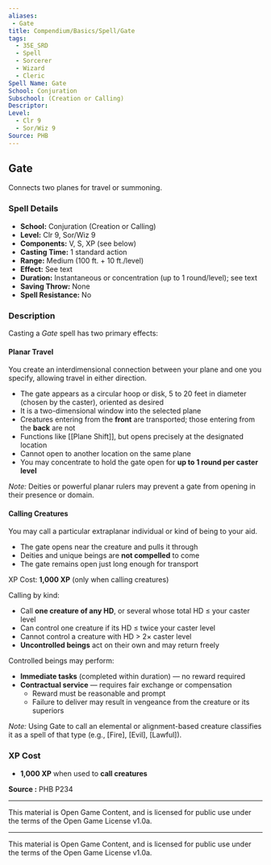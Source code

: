 ```yaml
---
aliases:
 - Gate
title: Compendium/Basics/Spell/Gate
tags:  
  - 35E_SRD  
  - Spell  
  - Sorcerer  
  - Wizard  
  - Cleric  
Spell Name: Gate
School: Conjuration
Subschool: (Creation or Calling)
Descriptor: 
Level:  
  - Clr 9  
  - Sor/Wiz 9  
Source: PHB
---
```


## Gate

Connects two planes for travel or summoning.

### Spell Details

- **School:** Conjuration (Creation or Calling)  
- **Level:** Clr 9, Sor/Wiz 9  
- **Components:** V, S, XP (see below)  
- **Casting Time:** 1 standard action  
- **Range:** Medium (100 ft. + 10 ft./level)  
- **Effect:** See text  
- **Duration:** Instantaneous or concentration (up to 1 round/level); see text  
- **Saving Throw:** None  
- **Spell Resistance:** No  

### Description

Casting a *Gate* spell has two primary effects:

#### Planar Travel

You create an interdimensional connection between your plane and one you specify, allowing travel in either direction.  
- The gate appears as a circular hoop or disk, 5 to 20 feet in diameter (chosen by the caster), oriented as desired  
- It is a two-dimensional window into the selected plane  
- Creatures entering from the **front** are transported; those entering from the **back** are not  
- Functions like [[Plane Shift]], but opens precisely at the designated location  
- Cannot open to another location on the same plane  
- You may concentrate to hold the gate open for **up to 1 round per caster level**

*Note:* Deities or powerful planar rulers may prevent a gate from opening in their presence or domain.

#### Calling Creatures

You may call a particular extraplanar individual or kind of being to your aid.  
- The gate opens near the creature and pulls it through  
- Deities and unique beings are **not compelled** to come  
- The gate remains open just long enough for transport

XP Cost: **1,000 XP** (only when calling creatures)

Calling by kind:
- Call **one creature of any HD**, or several whose total HD ≤ your caster level  
- Can control one creature if its HD ≤ twice your caster level  
- Cannot control a creature with HD > 2× caster level  
- **Uncontrolled beings** act on their own and may return freely

Controlled beings may perform:
- **Immediate tasks** (completed within duration) — no reward required  
- **Contractual service** — requires fair exchange or compensation  
  - Reward must be reasonable and prompt  
  - Failure to deliver may result in vengeance from the creature or its superiors

*Note:* Using Gate to call an elemental or alignment-based creature classifies it as a spell of that type (e.g., [Fire], [Evil], [Lawful]).

### XP Cost

- **1,000 XP** when used to **call creatures**



**Source :** PHB P234

---

This material is Open Game Content, and is licensed for public use under  
the terms of the Open Game License v1.0a.

---

This material is Open Game Content, and is licensed for public use under the terms of the Open Game License v1.0a.
